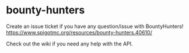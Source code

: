 # bounty-hunters
Create an issue ticket if you have any question/issue with BountyHunters!\
https://www.spigotmc.org/resources/bounty-hunters.40610/

Check out the wiki if you need any help with the API.
